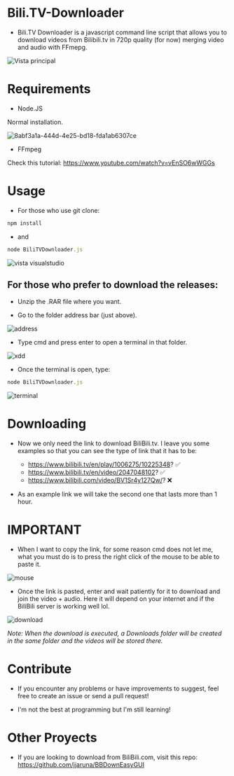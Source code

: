 # Bili.TV-Downloader
* Bili.TV Downloader is a javascript command line script that allows you to download videos from Bilibili.tv in 720p quality (for now) merging video and audio with FFmepg.

![Vista principal](https://github.com/jjaruna/Bili.TV-Downloader/assets/106907367/de3f481e-f8ac-4044-9c7c-e9fb7b04cc17)

# Requirements
* Node.JS

Normal installation.

![8abf3a1a-444d-4e25-bd18-fda1ab6307ce](https://github.com/jjaruna/Bili.TV-Downloader/assets/106907367/d02e52cf-23cc-4b03-86ba-b6988cf002b3)

* FFmpeg

Check this tutorial: https://www.youtube.com/watch?v=vEnSO6wWGGs

# Usage
* For those who use git clone:
```javascript
npm install
```
* and
```javascript
node BiliTVDownloader.js
```

![vista visualstudio](https://github.com/jjaruna/Bili.TV-Downloader/assets/106907367/38d2fe70-8c93-4c4e-bc89-387bc8e02a58)

## For those who prefer to download the releases:

* Unzip the .RAR file where you want.

* Go to the folder address bar (just above).
  
![address](https://github.com/jjaruna/Bili.TV-Downloader/assets/106907367/bb46567d-088f-42e7-8709-99391c69624a)

* Type cmd and press enter to open a terminal in that folder.

![xdd](https://github.com/jjaruna/Bili.TV-Downloader/assets/106907367/85912a05-837b-4eb6-b0e6-0fa15bff3ff9)

* Once the terminal is open, type:

```javascript
node BiliTVDownloader.js
```

![terminal](https://github.com/jjaruna/Bili.TV-Downloader/assets/106907367/202f1510-fa29-4fb7-ba5f-ec41981bf95b)

# Downloading

* Now we only need the link to download BiliBili.tv. I leave you some examples so that you can see the type of link that it has to be:
  * https://www.bilibili.tv/en/play/1006275/10225348? ✅
  * https://www.bilibili.tv/en/video/2047048102? ✅
  * https://www.bilibili.com/video/BV1Sr4y127Qw/? ❌

* As an example link we will take the second one that lasts more than 1 hour.

# IMPORTANT

* When I want to copy the link, for some reason cmd does not let me, what you must do is to press the right click of the mouse to be able to paste it.

![mouse](https://github.com/jjaruna/Bili.TV-Downloader/assets/106907367/a8af96bc-7f2c-43e8-b753-2e9db7813712)

* Once the link is pasted, enter and wait patiently for it to download and join the video + audio. Here it will depend on your internet and if the BiliBili server is working well lol.

![download](https://github.com/jjaruna/Bili.TV-Downloader/assets/106907367/ad9b6502-46a3-4d5a-b802-857af782f876)

_Note: When the download is executed, a Downloads folder will be created in the same folder and the videos will be stored there._
  
# Contribute

* If you encounter any problems or have improvements to suggest, feel free to create an issue or send a pull request!

* I'm not the best at programming but I'm still learning! 

# Other Proyects 

* If you are looking to download from BiliBili.com, visit this repo: https://github.com/jjaruna/BBDownEasyGUI



